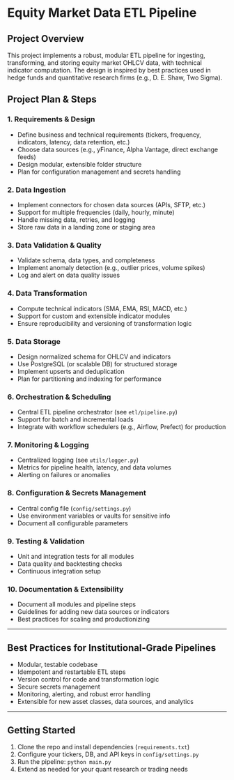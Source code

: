 # Equity Market Data ETL Pipeline

## Project Overview
This project implements a robust, modular ETL pipeline for ingesting, transforming, and storing equity market OHLCV data, with technical indicator computation. The design is inspired by best practices used in hedge funds and quantitative research firms (e.g., D. E. Shaw, Two Sigma).

## Project Plan & Steps

### 1. Requirements & Design
- Define business and technical requirements (tickers, frequency, indicators, latency, data retention, etc.)
- Choose data sources (e.g., yFinance, Alpha Vantage, direct exchange feeds)
- Design modular, extensible folder structure
- Plan for configuration management and secrets handling

### 2. Data Ingestion
- Implement connectors for chosen data sources (APIs, SFTP, etc.)
- Support for multiple frequencies (daily, hourly, minute)
- Handle missing data, retries, and logging
- Store raw data in a landing zone or staging area

### 3. Data Validation & Quality
- Validate schema, data types, and completeness
- Implement anomaly detection (e.g., outlier prices, volume spikes)
- Log and alert on data quality issues

### 4. Data Transformation
- Compute technical indicators (SMA, EMA, RSI, MACD, etc.)
- Support for custom and extensible indicator modules
- Ensure reproducibility and versioning of transformation logic

### 5. Data Storage
- Design normalized schema for OHLCV and indicators
- Use PostgreSQL (or scalable DB) for structured storage
- Implement upserts and deduplication
- Plan for partitioning and indexing for performance

### 6. Orchestration & Scheduling
- Central ETL pipeline orchestrator (see `etl/pipeline.py`)
- Support for batch and incremental loads
- Integrate with workflow schedulers (e.g., Airflow, Prefect) for production

### 7. Monitoring & Logging
- Centralized logging (see `utils/logger.py`)
- Metrics for pipeline health, latency, and data volumes
- Alerting on failures or anomalies

### 8. Configuration & Secrets Management
- Central config file (`config/settings.py`)
- Use environment variables or vaults for sensitive info
- Document all configurable parameters

### 9. Testing & Validation
- Unit and integration tests for all modules
- Data quality and backtesting checks
- Continuous integration setup

### 10. Documentation & Extensibility
- Document all modules and pipeline steps
- Guidelines for adding new data sources or indicators
- Best practices for scaling and productionizing

---

## Best Practices for Institutional-Grade Pipelines
- Modular, testable codebase
- Idempotent and restartable ETL steps
- Version control for code and transformation logic
- Secure secrets management
- Monitoring, alerting, and robust error handling
- Extensible for new asset classes, data sources, and analytics

---

## Getting Started
1. Clone the repo and install dependencies (`requirements.txt`)
2. Configure your tickers, DB, and API keys in `config/settings.py`
3. Run the pipeline: `python main.py`
4. Extend as needed for your quant research or trading needs
